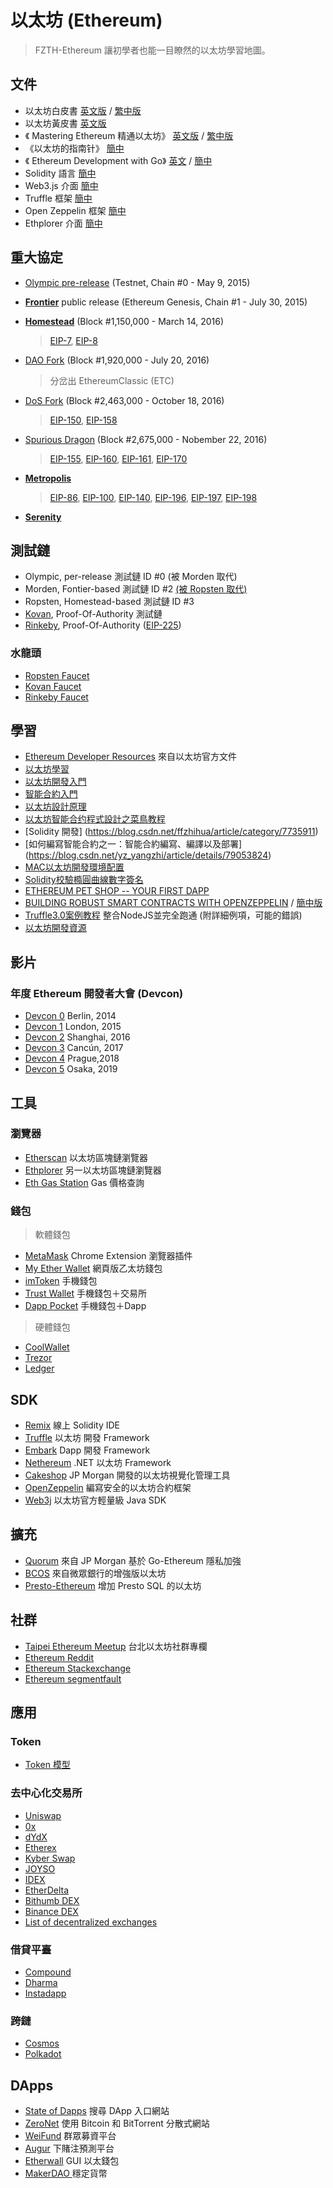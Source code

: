 # 以太坊 (Ethereum)
> FZTH-Ethereum 讓初學者也能一目瞭然的以太坊學習地圖。

## 文件
* 以太坊白皮書 [英文版](https://github.com/ethereum/wiki/wiki/White-Paper) / [繁中版](https://github.com/ChenPoWei/ethereum_whitepaper_zh)
* 以太坊黃皮書 [英文版](https://ethereum.github.io/yellowpaper/paper.pdf)
* 《 Mastering Ethereum 精通以太坊》 [英文版](https://github.com/ethereumbook/ethereumbook) / [繁中版](https://github.com/cypherpunks-core/ethereumbook_zh)
* 《以太坊的指南针》 [簡中](http://ethbook.abyteahead.com)
* 《 Ethereum Development with Go》 [英文](https://goethereumbook.org/en/) / [簡中](https://goethereumbook.org/zh/)
* Solidity 語言 [簡中](https://www.tryblockchain.org/Solidity-语言介绍.html)
* Web3.js 介面 [簡中](https://web3.tryblockchain.org)
* Truffle 框架 [簡中](https://truffle.tryblockchain.org)
* Open Zeppelin 框架 [簡中](https://zeppelin.tryblockchain.org)
* Ethplorer 介面 [簡中](https://github.com/EverexIO/Ethplorer/wiki/Ethplorer-API?from=etop)

## 重大協定
* [Olympic pre-release](https://blog.ethereum.org/2015/05/09/olympic-frontier-pre-release/)  (Testnet, Chain #0 - May 9, 2015)
* [__Frontier__](https://blog.ethereum.org/2015/07/30/ethereum-launches/) public release (Ethereum Genesis, Chain #1 - July 30, 2015)
* [__Homestead__](https://blog.ethereum.org/2016/02/29/homestead-release/) (Block #1,150,000 - March 14, 2016)

	> [EIP-7](https://github.com/ethereum/EIPs/blob/master/EIPS/eip-7.md), [EIP-8](https://github.com/ethereum/EIPs/blob/master/EIPS/eip-8.md)

* [DAO Fork](https://blog.ethereum.org/2016/07/20/hard-fork-completed/) (Block #1,920,000 - July 20, 2016)

	> 分岔出 EthereumClassic (ETC)

* [DoS Fork](https://blog.ethereum.org/2016/10/18/faq-upcoming-ethereum-hard-fork/) (Block #2,463,000 - October 18, 2016)

	> [EIP-150](https://github.com/ethereum/EIPs/blob/master/EIPS/eip-150.md), [EIP-158](https://github.com/ethereum/EIPs/blob/master/EIPS/eip-158.md)
	
* [Spurious Dragon](https://blog.ethereum.org/2016/11/18/hard-fork-no-4-spurious-dragon/) (Block #2,675,000 - Nobember 22, 2016)

	> [EIP-155](https://github.com/ethereum/EIPs/blob/master/EIPS/eip-155.md), [EIP-160](https://github.com/ethereum/EIPs/blob/master/EIPS/eip-160.md), [EIP-161](https://github.com/ethereum/EIPs/blob/master/EIPS/eip-161.md), [EIP-170](https://github.com/ethereum/EIPs/blob/master/EIPS/eip-170.md)
	
* [__Metropolis__]()

	> [EIP-86](https://github.com/ethereum/EIPs/blob/master/EIPS/eip-86.md), [EIP-100](https://github.com/ethereum/EIPs/blob/master/EIPS/eip-100.md), [EIP-140](https://github.com/ethereum/EIPs/blob/master/EIPS/eip-140.md), [EIP-196](https://github.com/ethereum/EIPs/blob/master/EIPS/eip-196.md), [EIP-197](https://github.com/ethereum/EIPs/blob/master/EIPS/eip-197.md), [EIP-198](https://github.com/ethereum/EIPs/blob/master/EIPS/eip-198.md)
	
* [__Serenity__]() 

## 測試鏈
* Olympic, per-release 測試鏈 ID #0 (被 Morden 取代)
* Morden, Fontier-based 測試鏈 ID #2 [(被 Ropsten 取代)](https://blog.ethereum.org/2016/11/20/from-morden-to-ropsten/)
* Ropsten, Homestead-based 測試鏈 ID #3
* [Kovan](https://github.com/kovan-testnet/proposal), Proof-Of-Authority 測試鏈
* [Rinkeby](https://www.rinkeby.io/#stats), Proof-Of-Authority ([EIP-225](https://github.com/ethereum/EIPs/blob/master/EIPS/eip-225.md))

### 水龍頭
* [Ropsten Faucet](https://faucet.ropsten.be/)
* [Kovan Faucet](https://gitter.im/kovan-testnet/faucet)
* [Rinkeby Faucet](https://faucet.rinkeby.io/)

## 學習
* [Ethereum Developer Resources](https://www.ethereum.org/developers/#testing-tools) 來自以太坊官方文件
* [以太坊學習](https://www.jianshu.com/p/220130b39e22)
* [以太坊開發入門](https://me.tryblockchain.org/getting-up-to-speed-on-ethereum.html)
* [智能合約入門](https://ethfans.org/posts/block-chain-technology-smart-contracts-and-ethereum)
* [以太坊設計原理](https://ethfans.org/posts/510)
* [以太坊智能合约程式設計之菜鳥教程](https://ethfans.org/posts/101-noob-intro)
* [Solidity 開發] (https://blog.csdn.net/ffzhihua/article/category/7735911)
* [如何編寫智能合約之一：智能合約編寫、編譯以及部署] (https://blog.csdn.net/yz_yangzhi/article/details/79053824)
* [MAC以太坊開發環境配置](https://my.oschina.net/wtsoftware/blog/782057)
* [Solidity校驗橢圓曲線數字簽名](https://www.toutiao.com/i6401418700217385473/?tt_from=weixin&utm_campaign=client_share&from=groupmessage&app=news_article&utm_source=weixin&iid=8932715408&utm_medium=toutiao_ios&wxshare_count=2&pbid=35867484354)
* [ETHEREUM PET SHOP -- YOUR FIRST DAPP](https://www.trufflesuite.com/tutorials/pet-shop)
* [BUILDING ROBUST SMART CONTRACTS WITH OPENZEPPELIN](https://www.trufflesuite.com/tutorials/robust-smart-contracts-with-openzeppelin) / [簡中版](https://zeppelin.tryblockchain.org/robust-smart-contracts-with-openzeppelin.html)
* [Truffle3.0案例教程](https://truffle.tryblockchain.org/truffle3.0-integrate-nodejs.html) 整合NodeJS並完全跑通 (附詳細例項，可能的錯誤)
* [以太坊開發資源](https://blog.csdn.net/wo541075754/article/category/6502432/1)

## 影片
### 年度 Ethereum 開發者大會 (Devcon)
* [Devcon 0](https://www.youtube.com/watch?v=_BvvUlKDqp0&list=PLJqWcTqh_zKEjpSej3ddtDOKPRGl_7MhS) Berlin, 2014
* [Devcon 1](https://www.youtube.com/watch?v=BUARih8_f68&list=PLJqWcTqh_zKHQUFX4IaVjWjfT2tbS4NVk) London, 2015
* [Devcon 2](https://www.youtube.com/watch?v=1wayaZ1-iBE&list=PLaM7G4Llrb7xqzgOwbvNv63_KM7VH84Rd) Shanghai, 2016
* [Devcon 3](https://www.youtube.com/playlist?list=PLaM7G4Llrb7x5fCSNAQlNCJm0BpZblURj) Cancún, 2017
* [Devcon 4](https://www.youtube.com/playlist?list=PLaM7G4Llrb7yhiaSF73D2pl6yL0cJI2OM) Prague,2018
* [Devcon 5](https://www.youtube.com/watch?v=pB-_-WgDgCU) Osaka, 2019

## 工具

### 瀏覽器
* [Etherscan](https://etherscan.io) 以太坊區塊鏈瀏覽器
* [Ethplorer](https://ethplorer.io) 另一以太坊區塊鏈瀏覽器
* [Eth Gas Station](https://ethgasstation.info/index.php) Gas 價格查詢

### 錢包
> 軟體錢包

* [MetaMask](https://metamask.io) Chrome Extension 瀏覽器插件
* [My Ether Wallet](https://www.myetherwallet.com) 網頁版乙太坊錢包
* [imToken](https://token.im) 手機錢包
* [Trust Wallet](https://trustwallet.com) 手機錢包＋交易所
* [Dapp Pocket](https://www.dapppocket.io) 手機錢包＋Dapp

> 硬體錢包

* [CoolWallet](https://www.coolwallet.io)
* [Trezor](https://blog.trezor.io/trezor-integration-with-myetherwallet-3e217a652e08)
* [Ledger](https://www.ledger.com)

## SDK
* [Remix](http://remix.ethereum.org) 線上 Solidity IDE
* [Truffle](https://github.com/trufflesuite/truffle) 以太坊 開發 Framework
* [Embark](https://github.com/embark-framework/embark) Dapp 開發 Framework
* [Nethereum](https://github.com/Nethereum) .NET 以太坊 Framework
* [Cakeshop](https://github.com/jpmorganchase/cakeshop) JP Morgan 開發的以太坊視覺化管理工具
* [OpenZeppelin](https://github.com/OpenZeppelin/openzeppelin-contracts) 編寫安全的以太坊合約框架
* [Web3j](https://github.com/web3j/web3j) 以太坊官方輕量級 Java SDK

## 擴充
* [Quorum](https://github.com/jpmorganchase/quorum) 來自 JP Morgan 基於 Go-Ethereum 隱私加強
* [BCOS](https://github.com/bcosorg/bcos) 來自微眾銀行的增強版以太坊
* [Presto-Ethereum](https://github.com/xiaoyao1991/presto-ethereum) 增加 Presto SQL 的以太坊 

## 社群
* [Taipei Ethereum Meetup](https://medium.com/taipei-ethereum-meetup) 台北以太坊社群專欄
* [Ethereum Reddit](https://www.reddit.com/r/ethereum/)
* [Ethereum Stackexchange](https://ethereum.stackexchange.com)
* [Ethereum segmentfault](https://segmentfault.com/t/以太坊/blogs)

## 應用

### Token
* [Token 模型](https://vitalik.ca/general/2017/06/09/sales.html)

### 去中心化交易所
* [Uniswap](https://uniswap.io)
* [0x](https://0x.org/why)
* [dYdX](https://dydx.exchange/)
* [Etherex](https://github.com/etherex/etherex) 
* [Kyber Swap](https://kyberswap.com/swap)
* [JOYSO](https://joyso.io/)
* [IDEX](https://idex.market/eth/idex)
* [EtherDelta](https://etherdelta.com/#PPT-ETH)
* [Bithumb DEX](https://www.bithumb.io/)
* [Binance DEX](https://www.binance.org/)
* [List of decentralized exchanges](https://github.com/distribuyed/index)

### 借貸平臺
* [Compound](https://compound.finance)
* [Dharma](https://www.dharma.io)
* [Instadapp](https://instadapp.io/dashboard/)

### 跨鏈
* [Cosmos](https://cosmos.network)
* [Polkadot](https://polkadot.network)

## DApps
* [State of Dapps](https://www.stateofthedapps.com/zh) 搜尋 DApp 入口網站
* [ZeroNet](https://github.com/HelloZeroNet/ZeroNet) 使用 Bitcoin 和 BitTorrent 分散式網站
* [WeiFund](https://github.com/weifund) 群眾募資平台
* [Augur](https://github.com/AugurProject) 下賭注預測平台
* [Etherwall](https://github.com/almindor/etherwall) GUI 以太錢包
* [MakerDAO
](https://github.com/MakerDAO) 穩定貨幣